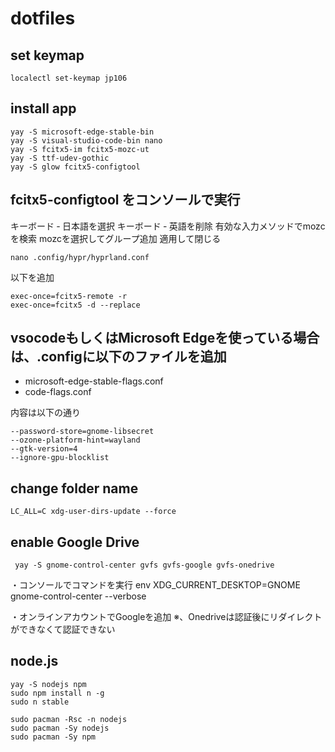 # dotfiles

## set keymap
```
localectl set-keymap jp106
```

## install app
```
yay -S microsoft-edge-stable-bin
yay -S visual-studio-code-bin nano
yay -S fcitx5-im fcitx5-mozc-ut 
yay -S ttf-udev-gothic
yay -S glow fcitx5-configtool
```

## fcitx5-configtool をコンソールで実行
キーボード ‐ 日本語を選択
キーボード ‐ 英語を削除
有効な入力メソッドでmozcを検索
mozcを選択してグループ追加
適用して閉じる
```
nano .config/hypr/hyprland.conf
```

以下を追加
```
exec-once=fcitx5-remote -r
exec-once=fcitx5 -d --replace
```

## vsocodeもしくはMicrosoft Edgeを使っている場合は、.configに以下のファイルを追加
- microsoft-edge-stable-flags.conf
- code-flags.conf

内容は以下の通り
```
--password-store=gnome-libsecret
--ozone-platform-hint=wayland
--gtk-version=4
--ignore-gpu-blocklist
```

## change folder name
```
LC_ALL=C xdg-user-dirs-update --force
```

## enable Google Drive
```
 yay -S gnome-control-center gvfs gvfs-google gvfs-onedrive
 ```

 ・コンソールでコマンドを実行
env XDG_CURRENT_DESKTOP=GNOME gnome-control-center --verbose

・オンラインアカウントでGoogleを追加
※、Onedriveは認証後にリダイレクトができなくて認証できない


## node.js

```
yay -S nodejs npm
sudo npm install n -g
sudo n stable

sudo pacman -Rsc -n nodejs
sudo pacman -Sy nodejs
sudo pacman -Sy npm
```